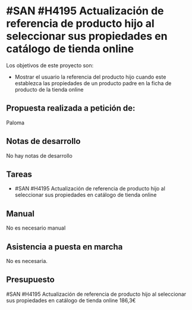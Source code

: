 # #SAN #H4195 Actualización de referencia de producto hijo al seleccionar sus propiedades en catálogo de tienda online

Los objetivos de este proyecto son:
+ Mostrar el usuario la referencia del producto hijo cuando este establezca las propiedades de un producto padre en la ficha de producto de la tienda online

## Propuesta realizada a petición de:
Paloma

## Notas de desarrollo
No hay notas de desarrollo

## Tareas
* #SAN #H4195 Actualización de referencia de producto hijo al seleccionar sus propiedades en catálogo de tienda online

## Manual
No es necesario manual

## Asistencia a puesta en marcha
No es necesaria.

## Presupuesto
#SAN #H4195 Actualización de referencia de producto hijo al seleccionar sus propiedades en catálogo de tienda online 186,3€
